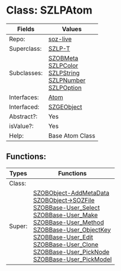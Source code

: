 
# Class:	SZLPAtom

| Fields | Values |
| --------- | --------- |
| Repo: | [soz-live](/repos/soz-live.html) |
| Superclass: | [SZLP-T](SZLP-T.html) |
| Subclasses: | [SZOBMeta](SZOBMeta.html) <br> [SZLPColor](SZLPColor.html) <br> [SZLPString](SZLPString.html) <br> [SZLPNumber](SZLPNumber.html) <br> [SZLPOption](SZLPOption.html) |
| Interfaces: | [Atom](Atom.html) |
| Interfaced: | [SZGEObject](SZGEObject.html) |
| Abstract?: | Yes |
| isValue?: | Yes |
| Help: | Base Atom Class |


## Functions:

| Types | Functions |
| --------- | --------- |
| Class: |  |
| Super: | [SZOBObject-AddMetaData](SZOBObject.html) <br> [SZOBObject->SOZFile](SZOBObject.html) <br> [SZOBBase-User_Select](SZOBBase.html) <br> [SZOBBase-User_Make](SZOBBase.html) <br> [SZOBBase-User_Method](SZOBBase.html) <br> [SZOBBase-User_ObjectKey](SZOBBase.html) <br> [SZOBBase-User_Edit](SZOBBase.html) <br> [SZOBBase-User_Clone](SZOBBase.html) <br> [SZOBBase-User_PickNode](SZOBBase.html) <br> [SZOBBase-User_PickModel](SZOBBase.html) |


